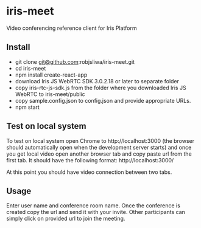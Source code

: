 # iris-meet
Video conferencing reference client for Iris Platform

## Install
* git clone git@github.com:robjsliwa/iris-meet.git
* cd iris-meet
* npm install create-react-app
* download Iris JS WebRTC SDK 3.0.2.18 or later to separate folder
* copy iris-rtc-js-sdk.js from the folder where you downloaded Iris JS WebRTC to iris-meet/public
* copy sample.config.json to config.json and provide appropriate URLs.  
* npm start

## Test on local system
To test on local system open Chrome to http://localhost:3000 (the browser should
automatically open when the development server starts) and once you get local video
open another browser tab and copy paste url from the first tab.  It should have
the following format: http://localhost:3000/<roomname>

At this point you should have video connection between two tabs.

## Usage
Enter user name and conference room name.  Once the conference is created
copy the url and send it with your invite.  Other participants can simply click
on provided url to join the meeting.
